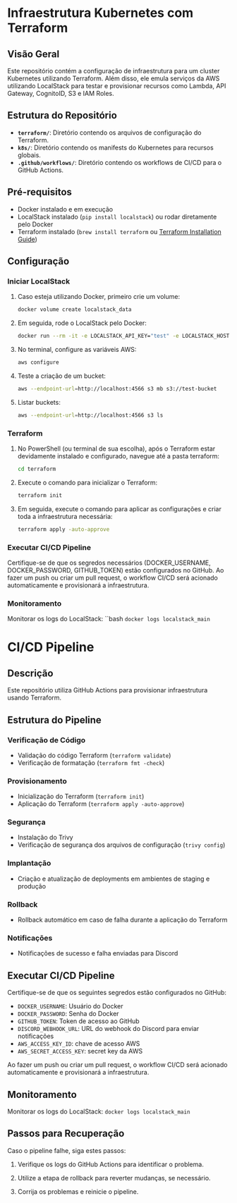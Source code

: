 # Infraestrutura Kubernetes com Terraform

## Visão Geral

Este repositório contém a configuração de infraestrutura para um cluster Kubernetes utilizando Terraform. 
Além disso, ele emula serviços da AWS utilizando LocalStack para testar e provisionar recursos como Lambda, API Gateway, CognitoID, S3 e IAM Roles.

## Estrutura do Repositório

- **`terraform/`**: Diretório contendo os arquivos de configuração do Terraform.
- **`k8s/`**: Diretório contendo os manifests do Kubernetes para recursos globais.
- **`.github/workflows/`**: Diretório contendo os workflows de CI/CD para o GitHub Actions.

## Pré-requisitos

- Docker instalado e em execução
- LocalStack instalado (`pip install localstack`) ou rodar diretamente pelo Docker
- Terraform instalado (`brew install terraform` ou [Terraform Installation Guide](https://learn.hashicorp.com/tutorials/terraform/install-cli))

## Configuração

### Iniciar LocalStack

1. Caso esteja utilizando Docker, primeiro crie um volume:
   ```bash
   docker volume create localstack_data

2. Em seguida, rode o LocalStack pelo Docker:
   ```bash
   docker run --rm -it -e LOCALSTACK_API_KEY="test" -e LOCALSTACK_HOST="localhost" -e DOCKER_HOST="unix:///var/run/docker.sock" -e LOCALSTACK_SERVICES="lambda,s3,iam,apigateway" -v /var/run/docker.sock:/var/run/docker.sock -p 4566:4566 -p 4571:4571 localstack/localstack

3. No terminal, configure as variáveis AWS:
   ```bash
   aws configure

4. Teste a criação de um bucket:
   ```bash
   aws --endpoint-url=http://localhost:4566 s3 mb s3://test-bucket

5. Listar buckets:
   ```bash
   aws --endpoint-url=http://localhost:4566 s3 ls

### Terraform
1. No PowerShell (ou terminal de sua escolha), após o Terraform estar devidamente instalado e configurado, navegue até a pasta terraform:
   ```bash
   cd terraform

2. Execute o comando para inicializar o Terraform:
   ```bash
   terraform init

3. Em seguida, execute o comando para aplicar as configurações e criar toda a infraestrutura necessária:
   ```bash
   terraform apply -auto-approve

### Executar CI/CD Pipeline
Certifique-se de que os segredos necessários (DOCKER_USERNAME, DOCKER_PASSWORD, GITHUB_TOKEN) estão configurados no GitHub. Ao fazer um push ou criar um pull request, o workflow CI/CD será acionado automaticamente e provisionará a infraestrutura.

### Monitoramento
Monitorar os logs do LocalStack:
   ``bash
    `docker logs localstack_main`

# CI/CD Pipeline

## Descrição

Este repositório utiliza GitHub Actions para provisionar infraestrutura usando Terraform.

## Estrutura do Pipeline

### Verificação de Código
- Validação do código Terraform (`terraform validate`)
- Verificação de formatação (`terraform fmt -check`)

### Provisionamento
- Inicialização do Terraform (`terraform init`)
- Aplicação do Terraform (`terraform apply -auto-approve`)

### Segurança
- Instalação do Trivy
- Verificação de segurança dos arquivos de configuração (`trivy config`)

### Implantação
- Criação e atualização de deployments em ambientes de staging e produção

### Rollback
- Rollback automático em caso de falha durante a aplicação do Terraform

### Notificações
- Notificações de sucesso e falha enviadas para Discord

## Executar CI/CD Pipeline

Certifique-se de que os seguintes segredos estão configurados no GitHub:
- `DOCKER_USERNAME`: Usuário do Docker
- `DOCKER_PASSWORD`: Senha do Docker
- `GITHUB_TOKEN`: Token de acesso ao GitHub
- `DISCORD_WEBHOOK_URL`: URL do webhook do Discord para enviar notificações
- `AWS_ACCESS_KEY_ID`: chave de acesso AWS
- `AWS_SECRET_ACCESS_KEY`: secret key da AWS

Ao fazer um push ou criar um pull request, o workflow CI/CD será acionado automaticamente e provisionará a infraestrutura.

## Monitoramento

Monitorar os logs do LocalStack: `docker logs localstack_main`

## Passos para Recuperação
Caso o pipeline falhe, siga estes passos:

1. Verifique os logs do GitHub Actions para identificar o problema.

2. Utilize a etapa de rollback para reverter mudanças, se necessário.

3. Corrija os problemas e reinicie o pipeline.
